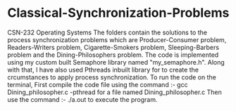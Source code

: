 # Classical-Synchronization-Problems
CSN-232 Operating Systems
The folders contain the solutions to the process synchronization problems which are Producer-Consumer problem, Readers-Writers problem, Cigarette-Smokers problem, Sleeping-Barbers problem and the Dining-Philosophers problem. The code is implemented using my custom built Semaphore library named "my_semaphore.h". Along with that, I have also used Pthreads inbuilt library for to create the crcumstances to apply process synchronization.
To run the code on the terminal,
First compile the code file using the command :- gcc Dining_philosopher.c -pthread 
                                    for a file named Dining_philosopher.c
Then use the command :- ./a.out  to execute the program.
